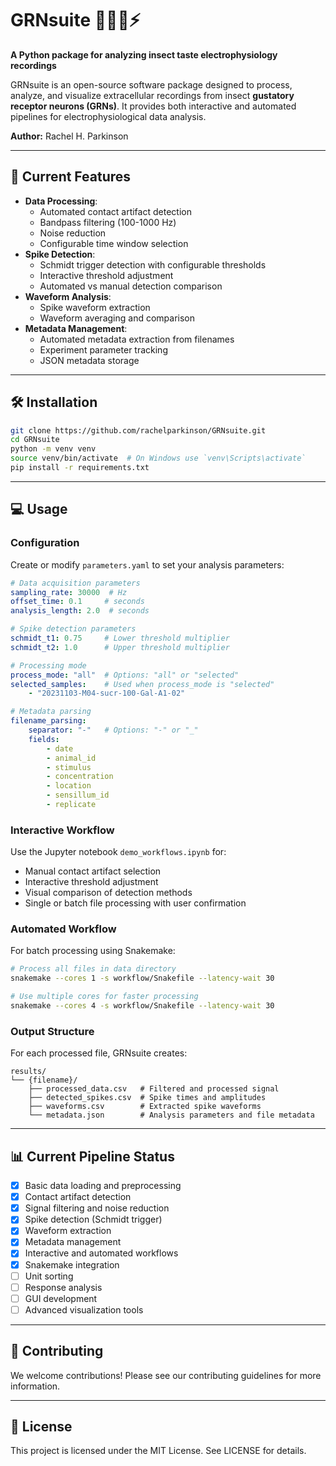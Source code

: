 # GRNsuite 🍯🐝👅⚡  
**A Python package for analyzing insect taste electrophysiology recordings**  

GRNsuite is an open-source software package designed to process, analyze, and visualize extracellular recordings from insect **gustatory receptor neurons (GRNs)**. It provides both interactive and automated pipelines for electrophysiological data analysis.

**Author:** Rachel H. Parkinson

---

## 🚀 **Current Features**
- **Data Processing**:
  - Automated contact artifact detection
  - Bandpass filtering (100-1000 Hz)
  - Noise reduction
  - Configurable time window selection
- **Spike Detection**:
  - Schmidt trigger detection with configurable thresholds
  - Interactive threshold adjustment
  - Automated vs manual detection comparison
- **Waveform Analysis**:
  - Spike waveform extraction
  - Waveform averaging and comparison
- **Metadata Management**:
  - Automated metadata extraction from filenames
  - Experiment parameter tracking
  - JSON metadata storage

---

## 🛠️ **Installation**
```bash
git clone https://github.com/rachelparkinson/GRNsuite.git
cd GRNsuite
python -m venv venv
source venv/bin/activate  # On Windows use `venv\Scripts\activate`
pip install -r requirements.txt
```

---
## 💻 **Usage**

### **Configuration**
Create or modify `parameters.yaml` to set your analysis parameters:
```yaml
# Data acquisition parameters
sampling_rate: 30000  # Hz
offset_time: 0.1     # seconds
analysis_length: 2.0  # seconds

# Spike detection parameters
schmidt_t1: 0.75     # Lower threshold multiplier
schmidt_t2: 1.0      # Upper threshold multiplier

# Processing mode
process_mode: "all"  # Options: "all" or "selected"
selected_samples:    # Used when process_mode is "selected"
    - "20231103-M04-sucr-100-Gal-A1-02"

# Metadata parsing
filename_parsing:
    separator: "-"   # Options: "-" or "_"
    fields:
        - date
        - animal_id
        - stimulus
        - concentration
        - location
        - sensillum_id
        - replicate
```

### **Interactive Workflow**
Use the Jupyter notebook `demo_workflows.ipynb` for:
- Manual contact artifact selection
- Interactive threshold adjustment
- Visual comparison of detection methods
- Single or batch file processing with user confirmation

### **Automated Workflow**
For batch processing using Snakemake:
```bash
# Process all files in data directory
snakemake --cores 1 -s workflow/Snakefile --latency-wait 30

# Use multiple cores for faster processing
snakemake --cores 4 -s workflow/Snakefile --latency-wait 30
```

### **Output Structure**
For each processed file, GRNsuite creates:
```
results/
└── {filename}/
    ├── processed_data.csv   # Filtered and processed signal
    ├── detected_spikes.csv  # Spike times and amplitudes
    ├── waveforms.csv        # Extracted spike waveforms
    └── metadata.json        # Analysis parameters and file metadata
```

---
## 📊 **Current Pipeline Status**
- [x] Basic data loading and preprocessing
- [x] Contact artifact detection
- [x] Signal filtering and noise reduction
- [x] Spike detection (Schmidt trigger)
- [x] Waveform extraction
- [x] Metadata management
- [x] Interactive and automated workflows
- [x] Snakemake integration
- [ ] Unit sorting
- [ ] Response analysis
- [ ] GUI development
- [ ] Advanced visualization tools

---
## 📝 **Contributing**
We welcome contributions! Please see our contributing guidelines for more information.

---
## 📜 **License**
This project is licensed under the MIT License. See LICENSE for details.


